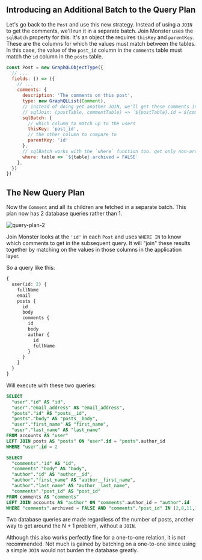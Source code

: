 ## Introducing an Additional Batch to the Query Plan

Let's go back to the `Post` and use this new strategy.
Instead of using a `JOIN` to get the comments, we'll run it in a separate batch.
Join Monster uses the `sqlBatch` property for this. It's an object the requires `thisKey` and `parentKey`.
These are the columns for which the values must match between the tables.
In this case, the value of the `post_id` column in the `comments` table must match the `id` column in the `posts` table.

```javascript
const Post = new GraphQLObjectType({
  // ...
  fields: () => ({
    // ...
    comments: {
      description: 'The comments on this post',
      type: new GraphQLList(Comment),
      // instead of doing yet another JOIN, we'll get these comments in a separate batch
      // sqlJoin: (postTable, commentTable) => `${postTable}.id = ${commentTable}.post_id AND ${commentTable}.archived = FALSE`,
      sqlBatch: {
        // which column to match up to the users
        thisKey: 'post_id',
        // the other column to compare to
        parentKey: 'id'
      },
      // sqlBatch works with the `where` function too. get only non-archived comments
      where: table => `${table}.archived = FALSE`
    },
  })
})
```

## The New Query Plan

Now the `Comment` and all its children are fetched in a separate batch. This plan now has 2 database queries rather than 1.

![query-plan-2](img/query-plan-2.png)

Join Monster looks at the `'id'` in each `Post` and uses `WHERE IN` to know which comments to get in the subsequent query.
It will "join" these results together by matching on the values in those columns in the application layer.

So a query like this:

```graphql
{
  user(id: 2) {
    fullName
    email
    posts {
      id
      body
      comments {
        id
        body
        author {
          id
          fullName
        }
      }
    }
  }
}
```

Will execute with these two queries:

```sql
SELECT
  "user"."id" AS "id",
  "user"."email_address" AS "email_address",
  "posts"."id" AS "posts__id",
  "posts"."body" AS "posts__body",
  "user"."first_name" AS "first_name",
  "user"."last_name" AS "last_name"
FROM accounts AS "user"
LEFT JOIN posts AS "posts" ON "user".id = "posts".author_id
WHERE "user".id = 2

SELECT
  "comments"."id" AS "id",
  "comments"."body" AS "body",
  "author"."id" AS "author__id",
  "author"."first_name" AS "author__first_name",
  "author"."last_name" AS "author__last_name",
  "comments"."post_id" AS "post_id"
FROM comments AS "comments"
LEFT JOIN accounts AS "author" ON "comments".author_id = "author".id
WHERE "comments".archived = FALSE AND "comments"."post_id" IN (2,8,11,12)
```

Two database queries are made regardless of the number of posts, another way to get around the N + 1 problem, without a `JOIN`.

Although this also works perfectly fine for a one-to-one relation, it is not recommended.
Not much is gained by batching on a one-to-one since using a simple `JOIN` would not burden the database greatly.

